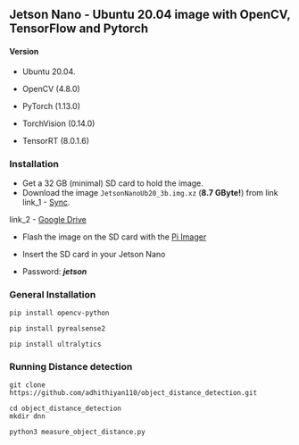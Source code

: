 
## Jetson Nano - Ubuntu 20.04 image with OpenCV, TensorFlow and Pytorch

#### Version
- Ubuntu 20.04.

- OpenCV (4.8.0)

- PyTorch (1.13.0)

- TorchVision (0.14.0)

- TensorRT (8.0.1.6)


### Installation
- Get a 32 GB (minimal) SD card to hold the image.
- Download the image `JetsonNanoUb20_3b.img.xz` (**8.7 GByte!**) from link
link_1 - [Sync](https://ln5.sync.com/dl/403a73c60/bqppm39m-mh4qippt-u5mhyyfi-nnma8c4t). 

link_2 - [Google Drive](https://drive.google.com/file/d/1L2H_sQC_kSILrcJteWg7htKxJirtDsZ9/view?usp=sharing)

- Flash the image on the SD card with the [Pi Imager](https://www.raspberrypi.org/software/)

- Insert the SD card in your Jetson Nano

- Password: ***jetson***

### General Installation
```
pip install opencv-python
```
```
pip install pyrealsense2
```
```
pip install ultralytics
```
### Running Distance detection
```
git clone https://github.com/adhithiyan110/object_distance_detection.git
```
```
cd object_distance_detection
mkdir dnn
```
```
python3 measure_object_distance.py 
```
